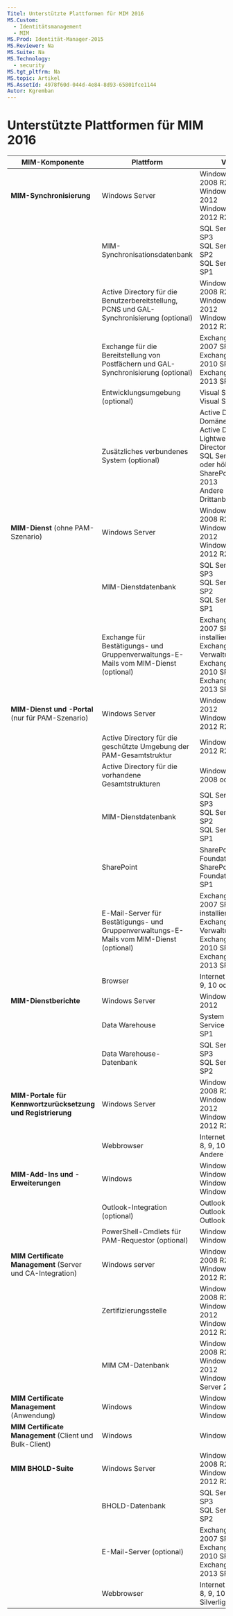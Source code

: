 ```yaml
---
Titel: Unterstützte Plattformen für MIM 2016
MS.Custom:
  - Identitätsmanagement
  - MIM
MS.Prod: Identität-Manager-2015
MS.Reviewer: Na
MS.Suite: Na
MS.Technology:
  - security
MS.tgt_pltfrm: Na
MS.topic: Artikel
MS.AssetId: 4978f60d-044d-4e84-8d93-65801fce1144
Autor: Kgremban
---
```

# Unterstützte Plattformen für MIM 2016
| **MIM-Komponente** | **Plattform** | **Version** |
|-------------------|--------------|-------------|
|**MIM-Synchronisierung**|Windows Server | Windows Server 2008 R2 SP1<br/>Windows Server 2012<br/>Windows Server 2012 R2|
||MIM-Synchronisationsdatenbank |SQL Server 2008 R2 SP3<br/>SQL Server 2012 SP2<br/>SQL Server 2014 SP1 |
||Active Directory für die Benutzerbereitstellung, PCNS und GAL-Synchronisierung (optional)|Windows Server 2008 R2 SP1<br/>Windows Server 2012<br/>Windows Server 2012 R2 |
||Exchange für die Bereitstellung von Postfächern und GAL-Synchronisierung (optional)|Exchange Server 2007 SP3<br/>Exchange Server 2010 SP3<br/>Exchange Server 2013 SP1 |
|| Entwicklungsumgebung (optional) | Visual Studio 2012<br/>Visual Studio 2013 |
|| Zusätzliches verbundenes System (optional) | Active Directory-Domänendienste<br/>Active Directory<br/>Lightweight Directory Services<br/>SQL Server 2000 oder höher<br/>SharePoint Server 2013<br/>Andere Produkte von Drittanbietern |
| **MIM-Dienst** (ohne PAM-Szenario) | Windows Server | Windows Server 2008 R2 SP1<br/>Windows Server 2012<br/>Windows Server 2012 R2 |
|| MIM-Dienstdatenbank | SQL Server 2008 R2 SP3<br/>SQL Server 2012 SP2<br/>SQL Server 2014 SP1 |
|| Exchange für Bestätigungs- und Gruppenverwaltungs-E-Mails vom MIM-Dienst (optional) | Exchange Server 2007 SP3 (mit installierter Exchange-Verwaltungskonsole)<br/>Exchange Server 2010 SP3<br/>Exchange Server 2013 SP1 |
| **MIM-Dienst und -Portal** (nur für PAM-Szenario)| Windows Server | Windows Server 2012<br/>Windows Server 2012 R2 |
|| Active Directory für die geschützte Umgebung der PAM-Gesamtstruktur | Windows Server 2012 R2 |
|| Active Directory für die vorhandene Gesamtstrukturen | Windows Server 2008 oder höher |
|| MIM-Dienstdatenbank | SQL Server 2008 R2 SP3<br/>SQL Server 2012 SP2<br/>SQL Server 2014 SP1 |
|| SharePoint | SharePoint Foundation 2010<br/>SharePoint Foundation 2013 SP1 |
|| E-Mail-Server für Bestätigungs- und Gruppenverwaltungs-E-Mails vom MIM-Dienst (optional) | Exchange Server 2007 SP3 (mit installierter Exchange-Verwaltungskonsole)<br/>Exchange Server 2010 SP3<br/>Exchange Server 2013 SP1 |
|| Browser | Internet Explorer 8, 9, 10 oder 11 |
| **MIM-Dienstberichte** | Windows Server | Windows Server 2012 |
|| Data Warehouse | System Center 2012 Service Manager SP1 |
|| Data Warehouse-Datenbank | SQL Server 2008 R2 SP3<br/>SQL Server 2012 SP2 |
| **MIM-Portale für Kennwortzurücksetzung und Registrierung** | Windows Server | Windows Server 2008 R2 SP1<br/>Windows Server 2012<br/>Windows Server 2012 R2 |
|| Webbrowser | Internet Explorer 7, 8, 9, 10 oder 11<br/>Andere Webbrowser |
| **MIM-Add-Ins und -Erweiterungen** | Windows | Windows 7<br/>Windows 8<br/>Windows 8.1<br/>Windows 10 |
|| Outlook-Integration (optional) | Outlook 2007 SP2<br/>Outlook 2010<br/>Outlook 2013 |
|| PowerShell-Cmdlets für PAM-Requestor (optional) | Windows 8.1<br/>Windows 10 |
| **MIM Certificate Management** (Server und CA-Integration) | Windows server | Windows Server 2008 R2 SP1<br/>Windows Server 2012 R2 |
|| Zertifizierungsstelle | Windows Server 2008 R2 SP1<br/>Windows Server 2012<br/>Windows Server 2012 R2 |
|| MIM CM-Datenbank | Windows Server 2008 R2 SP1<br/>Windows Server 2012<br/>Windows Server 2012 R2 |
| **MIM Certificate Management** (Anwendung) | Windows | Windows 8<br/>Windows 8.1<br/>Windows 10 |
| **MIM Certificate Management** (Client und Bulk-Client) | Windows | Windows 7 |
| **MIM BHOLD-Suite** | Windows Server | Windows Server 2008 R2 SP1<br/>Windows Server 2012 R2 |
|| BHOLD-Datenbank | SQL Server 2008 R2 SP3<br/>SQL Server 2012 SP2 |
|| E-Mail-Server (optional) | Exchange Server 2007 SP3<br/>Exchange Server 2010 SP3<br/>Exchange Server 2013 SP1 |
|| Webbrowser | Internet Explorer 7, 8, 9, 10 oder 11 mit Silverlight |
<!--HONumber=Mar16_HO1-->
